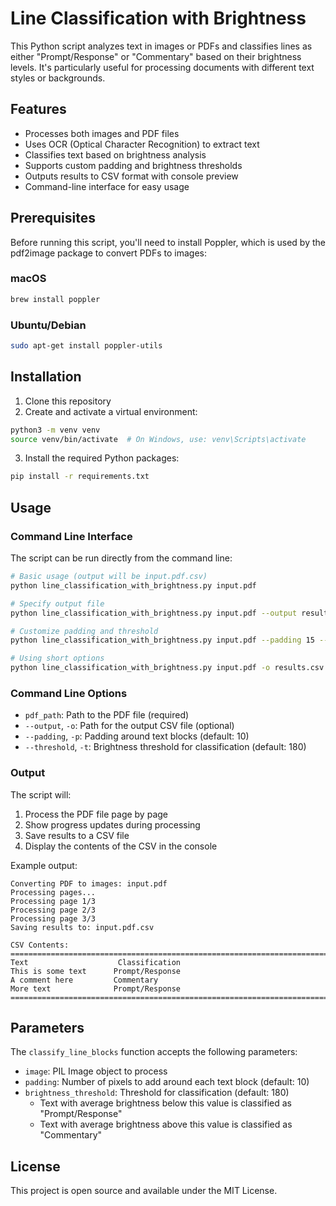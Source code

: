 # Line Classification with Brightness

This Python script analyzes text in images or PDFs and classifies lines as either "Prompt/Response" or "Commentary" based on their brightness levels. It's particularly useful for processing documents with different text styles or backgrounds.

## Features

- Processes both images and PDF files
- Uses OCR (Optical Character Recognition) to extract text
- Classifies text based on brightness analysis
- Supports custom padding and brightness thresholds
- Outputs results to CSV format with console preview
- Command-line interface for easy usage

## Prerequisites

Before running this script, you'll need to install Poppler, which is used by the pdf2image package to convert PDFs to images:

### macOS
```bash
brew install poppler
```

### Ubuntu/Debian
```bash
sudo apt-get install poppler-utils
```

## Installation

1. Clone this repository
2. Create and activate a virtual environment:
```bash
python3 -m venv venv
source venv/bin/activate  # On Windows, use: venv\Scripts\activate
```

3. Install the required Python packages:
```bash
pip install -r requirements.txt
```

## Usage

### Command Line Interface

The script can be run directly from the command line:

```bash
# Basic usage (output will be input.pdf.csv)
python line_classification_with_brightness.py input.pdf

# Specify output file
python line_classification_with_brightness.py input.pdf --output results.csv

# Customize padding and threshold
python line_classification_with_brightness.py input.pdf --padding 15 --threshold 200

# Using short options
python line_classification_with_brightness.py input.pdf -o results.csv -p 15 -t 200
```

### Command Line Options

- `pdf_path`: Path to the PDF file (required)
- `--output`, `-o`: Path for the output CSV file (optional)
- `--padding`, `-p`: Padding around text blocks (default: 10)
- `--threshold`, `-t`: Brightness threshold for classification (default: 180)

### Output

The script will:
1. Process the PDF file page by page
2. Show progress updates during processing
3. Save results to a CSV file
4. Display the contents of the CSV in the console

Example output:
```
Converting PDF to images: input.pdf
Processing pages...
Processing page 1/3
Processing page 2/3
Processing page 3/3
Saving results to: input.pdf.csv

CSV Contents:
================================================================================
Text                    Classification
This is some text      Prompt/Response
A comment here         Commentary
More text              Prompt/Response
================================================================================
```

## Parameters

The `classify_line_blocks` function accepts the following parameters:

- `image`: PIL Image object to process
- `padding`: Number of pixels to add around each text block (default: 10)
- `brightness_threshold`: Threshold for classification (default: 180)
  - Text with average brightness below this value is classified as "Prompt/Response"
  - Text with average brightness above this value is classified as "Commentary"

## License

This project is open source and available under the MIT License. 